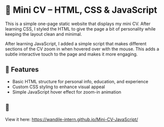 # 🌟 Mini CV – HTML, CSS & JavaScript

This is a simple one-page static website that displays my mini CV. After learning CSS, I styled the HTML to give the page a bit of personality while keeping the layout clean and minimal.

After learning JavaScript, I added a simple script that makes different sections of the CV zoom in when hovered over with the mouse. This adds a subtle interactive touch to the page and makes it more engaging.

## 🎨 Features
- Basic HTML structure for personal info, education, and experience
- Custom CSS styling to enhance visual appeal
- Simple JavaScript hover effect for zoom-in animation

## 🔗

View it here: https://wandile-intern.github.io/Mini-CV-JavaScript/

